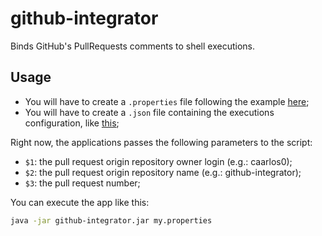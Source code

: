 # github-integrator

Binds GitHub's PullRequests comments to shell executions.

## Usage

- You will have to create a `.properties` file following the example [here][props];
- You will have to create a `.json` file containing the executions configuration,
like [this][executions];

Right now, the applications passes the following parameters to the script:

- `$1`: the pull request origin repository owner login (e.g.: caarlos0);
- `$2`: the pull request origin repository name (e.g.: github-integrator);
- `$3`: the pull request number;


You can execute the app like this:

```sh
java -jar github-integrator.jar my.properties
```

[props]: /src/test/resources/test.properties
[executions]: /src/test/resources/test.executions.json
